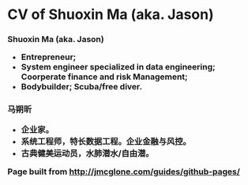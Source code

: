 # CV of Shuoxin Ma (aka. Jason)
<h3>Shuoxin Ma (aka. Jason)
<ul>
<li>Entrepreneur; 
<li>System engineer specialized in data engineering; Coorperate finance and risk Management;
<li>Bodybuilder; Scuba/free diver.
</ul>

<h3>马朔昕
<ul>
<li>企业家。
<li>系统工程师，特长数据工程。企业金融与风控。
<li>古典健美运动员，水肺潜水/自由潜。
</ul>



Page built from http://jmcglone.com/guides/github-pages/
